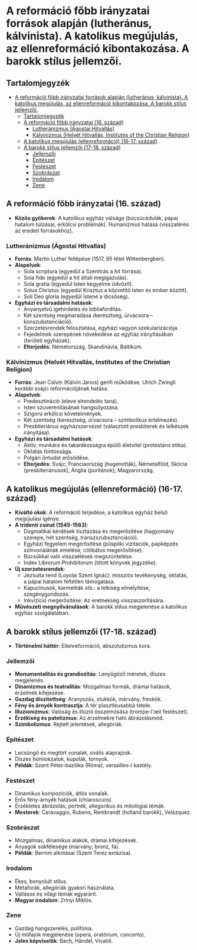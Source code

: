 # A reformáció főbb irányzatai források alapján (lutheránus, kálvinista). A katolikus megújulás, az ellenreformáció kibontakozása. A barokk stílus jellemzői.

## Tartalomjegyzék
- [A reformáció főbb irányzatai források alapján (lutheránus, kálvinista). A katolikus megújulás, az ellenreformáció kibontakozása. A barokk stílus jellemzői.](#a-reformáció-főbb-irányzatai-források-alapján-lutheránus-kálvinista-a-katolikus-megújulás-az-ellenreformáció-kibontakozása-a-barokk-stílus-jellemzői)
  - [Tartalomjegyzék](#tartalomjegyzék)
  - [A reformáció főbb irányzatai (16. század)](#a-reformáció-főbb-irányzatai-16-század)
    - [Lutheránizmus (Ágostai Hitvallás)](#lutheránizmus-ágostai-hitvallás)
    - [Kálvinizmus (Helvét Hitvallás, Institutes of the Christian Religion)](#kálvinizmus-helvét-hitvallás-institutes-of-the-christian-religion)
  - [A katolikus megújulás (ellenreformáció) (16-17. század)](#a-katolikus-megújulás-ellenreformáció-16-17-század)
  - [A barokk stílus jellemzői (17-18. század)](#a-barokk-stílus-jellemzői-17-18-század)
    - [Jellemzői](#jellemzői)
    - [Építészet](#építészet)
    - [Festészet](#festészet)
    - [Szobrászat](#szobrászat)
    - [Irodalom](#irodalom)
    - [Zene](#zene)

## A reformáció főbb irányzatai (16. század)

- **Közös gyökerek**: A katolikus egyház válsága (búcsúcédulák, pápai hatalom túlzásai, erkölcsi problémák). Humanizmus hatása (visszatérés az eredeti forrásokhoz).

### Lutheránizmus (Ágostai Hitvallás)

- **Forrás**: Martin Luther fellépése (1517, 95 tétel Wittenbergben).
- **Alapelvek**:
  - Sola scriptura (egyedül a Szentírás a hit forrása).
  - Sola fide (egyedül a hit általi megigazulás).
  - Sola gratia (egyedül Isten kegyelme üdvözít).
  - Solus Christus (egyedül Krisztus a közvetítő Isten és ember között).
  - Soli Deo gloria (egyedül Istené a dicsőség).
- **Egyházi és társadalmi hatások**:
  - Anyanyelvű igehirdetés és bibliafordítás.
  - Két szentség megmaradása (keresztség, úrvacsora – konszubstanciáció).
  - Szerzetesrendek feloszlatása, egyházi vagyon szekularizációja.
  - Fejedelmek szerepének növekedése az egyház irányításában (területi egyházak).
  - **Elterjedés**: Németország, Skandinávia, Baltikum.

### Kálvinizmus (Helvét Hitvallás, Institutes of the Christian Religion)

- **Forrás**: Jean Calvin (Kálvin János) genfi működése. Ulrich Zwingli korábbi svájci reformációjának hatása.
- **Alapelvek**:
  - Predesztináció (eleve elrendelés tana).
  - Isten szuverenitásának hangsúlyozása.
  - Szigorú erkölcsi követelmények.
  - Két szentség (keresztség, úrvacsora – szimbolikus értelmezés).
  - Presbiteriánus egyházszervezet (választott presbiterek és lelkészek irányítása).
- **Egyházi és társadalmi hatások**:
  - Aktív, munkára és takarékosságra épülő életvitel (protestáns etika).
  - Oktatás fontossága.
  - Polgári öntudat erősödése.
  - **Elterjedés**: Svájc, Franciaország (hugenották), Németalföld, Skócia (presbiteriánusok), Anglia (puritánok), Magyarország.

## A katolikus megújulás (ellenreformáció) (16-17. század)

- **Kiváltó okok**: A reformáció terjedése, a katolikus egyház belső megújulási igénye.
- **A tridenti zsinat (1545-1563)**:
  - Dogmatikai kérdések tisztázása és megerősítése (hagyomány szerepe, hét szentség, transzszubsztanciáció).
  - Egyházi fegyelem megerősítése (püspöki vizitációk, papképzés színvonalának emelése, cölibátus megerősítése).
  - Búcsúkkal való visszaélések megszüntetése.
  - Index Librorum Prohibitorum (tiltott könyvek jegyzéke).
- **Új szerzetesrendek**:
  - Jezsuita rend (Loyolai Szent Ignác): missziós tevékenység, oktatás, a pápai hatalom feltétlen támogatása.
  - Kapucinusok, karmeliták stb.: a lelkiség elmélyítése, szegénygondozás.
  - Inkvizíció megerősítése: Az eretnekség visszaszorítására.
- **Művészeti megnyilvánulások**: A barokk stílus megjelenése a katolikus egyház szolgálatában.

## A barokk stílus jellemzői (17-18. század)

- **Történelmi háttér**: Ellenreformáció, abszolutizmus kora.

### Jellemzői

- **Monumentalitás és grandiozitás**: Lenyűgöző méretek, díszes megjelenés.
- **Dinamizmus és teatralitás**: Mozgalmas formák, drámai hatások, érzelmek kifejezése.
- **Gazdag díszítettség**: Aranyozás, stukkók, márvány, freskók.
- **Fény és árnyék kontrasztja**: A tér plasztikusabbá tétele.
- **Illuzionizmus**: Valóság és illúzió összemosása (trompe-l'œil festészet).
- **Érzékiség és patetizmus**: Az érzelmekre ható ábrázolásmód.
- **Szimbolizmus**: Rejtett jelentések, allegóriák.
 
### Építészet

- Lecsüngő és megtört vonalak, ovális alaprajzok.
- Díszes homlokzatok, kupolák, tornyok.
- **Példák**: Szent Péter-bazilika (Róma), versailles-i kastély.

### Festészet

- Dinamikus kompozíciók, átlós vonalak.
- Erős fény-árnyék hatások (chiaroscuro).
- Érzékletes ábrázolás, portrék, allegorikus és mitológiai témák.
- **Mesterek**: Caravaggio, Rubens, Rembrandt (holland barokk), Velázquez.

### Szobrászat

- Mozgalmas, dinamikus alakok, drámai kifejezések.
- Anyagok sokfélesége (márvány, bronz, fa).
- **Példák**: Bernini alkotásai (Szent Teréz extázisa).

### Irodalom

- Ékes, bonyolult stílus.
- Metaforák, allegóriák gyakori használata.
- Vallásos és világi témák egyaránt.
- **Magyar irodalom**: Zrínyi Miklós.

### Zene

- Gazdag hangszerelés, polifónia.
- Új műfajok megjelenése (opera, oratórium, concerto).
- **Jeles képviselők**: Bach, Händel, Vivaldi.
